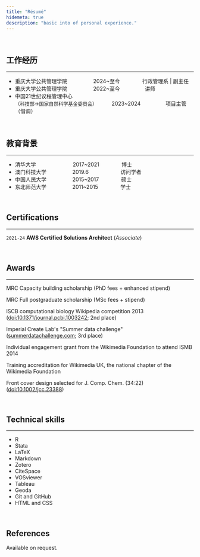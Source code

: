 ```yaml
---
title: "Résumé"
hidemeta: true
description: "basic into of personal experience."
---
```


&nbsp;

## 工作经历
---
* 重庆大学公共管理学院&emsp;&emsp;&emsp;&emsp;&emsp;2024~至今&emsp;&emsp;&emsp;&emsp; 行政管理系 &#124; 副主任
* 重庆大学公共管理学院&emsp;&emsp;&emsp;&emsp;&emsp;2022~至今&emsp;&emsp;&emsp;&emsp;&ensp; 讲师
* 中国21世纪议程管理中心<br><font size=2>（科技部→国家自然科学基金委员会）</font>&emsp;&emsp;&ensp;&nbsp;2023~2024&emsp;&emsp;&emsp;&emsp;&ensp; 项目主管（借调）

&nbsp;
&nbsp;
## 教育背景
---
* 清华大学&emsp;&emsp;&emsp;&emsp;&emsp; &emsp;&ensp;&nbsp;2017~2021&emsp;&emsp;&emsp;&emsp; 博士
* 澳门科技大学&emsp;&emsp;&emsp;&emsp;&emsp;2019.6&emsp;&emsp;&emsp;&emsp; &ensp;&ensp;&nbsp;&nbsp;&nbsp;访问学者
* 中国人民大学&emsp;&emsp;&emsp;&emsp;&emsp;2015~2017&emsp;&emsp;&emsp;&emsp; 硕士
* 东北师范大学&emsp;&emsp;&emsp;&emsp;&emsp;2011~2015&emsp;&emsp;&emsp;&emsp; 学士

&nbsp;
&nbsp;
## Certifications
---
`2021-24` __AWS Certified Solutions Architect__ (_Associate_)

&nbsp;
&nbsp;
## Awards
---
MRC Capacity building scholarship (PhD fees + enhanced stipend)

MRC Full postgraduate scholarship (MSc fees + stipend)

ISCB computational biology Wikipedia competition 2013 ([doi:10.1371/journal.pcbi.1003242](http://dx.doi.org/10.1371/journal.pcbi.1003242); 2nd place)

Imperial Create Lab's "Summer data challenge" ([summerdatachallenge.com](http://summerdatachallenge.com); 3rd place)

Individual engagement grant from the Wikimedia Foundation to attend ISMB 2014

Training accreditation for Wikimedia UK, the national chapter of the Wikimedia Foundation

Front cover design selected for J. Comp. Chem. (34:22) ([doi:10.1002/jcc.23388](http://dx.doi.org/10.1002/jcc.23388))

&nbsp;
&nbsp;
## Technical skills
---
* R
* Stata
* LaTeX
* Markdown
* Zotero
* CiteSpace
* VOSviewer
* Tableau
* Geoda
* Git and GitHub
* HTML and CSS

&nbsp;
&nbsp;
## References

Available on request.

<!-- ### Footer

Last updated: May 2024 -->